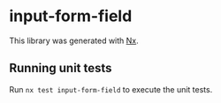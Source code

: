 # input-form-field

This library was generated with [Nx](https://nx.dev).

## Running unit tests

Run `nx test input-form-field` to execute the unit tests.
